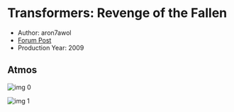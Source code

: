 # Transformers: Revenge of the Fallen

* Author: aron7awol
* [Forum Post](https://www.avsforum.com/threads/bass-eq-for-filtered-movies.2995212/post-56818042)
* Production Year: 2009

## Atmos

![img 0](https://i.imgur.com/OCmU1qe.jpg)

![img 1](https://i.imgur.com/dMVne2Q.png)

